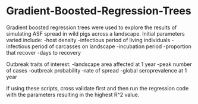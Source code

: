 # Gradient-Boosted-Regression-Trees

Gradient boosted regression trees were used to explore the results of simulating ASF spread in wild pigs across a landscape. Initial parameters varied include:
-host density
-infectious period of living individuals
-infectious period of carcasses on landscape
-incubation period
-proportion that recover
-days to recovery

Outbreak traits of interest:
-landscape area affected at 1 year
-peak number of cases
-outbreak probability
-rate of spread
-global seroprevalence at 1 year

If using these scripts, cross validate first and then run the regression code with the parameters resulting in the highest R^2 value. 
